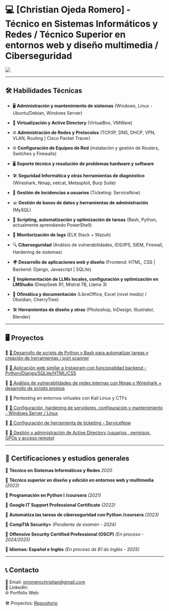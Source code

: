 # 💻 [Christian Ojeda Romero] - Técnico en Sistemas Informáticos y Redes / Técnico Superior en entornos web y diseño multimedia / Ciberseguridad

<a href="https://linkedin.com"><img src="https://img.shields.io/badge/-LinkedIn-0072b1?&style=for-the-badge&logo=linkedin&logoColor=white" /></a>

---

## 🛠️ Habilidades Técnicas
- 🖥️ **Administración y mantenimiento de sistemas** (Windows, Linux - Ubuntu/Debian, Windows Server)
- 🔧 **Virtualización y Active Directory** (VirtualBox, VMWare)
- 🌐 **Administración de Redes y Protocolos** (TCP/IP, DNS, DHCP, VPN, VLAN, Routing | Cisco Packet Tracer)
- 🌐 **Configuración de Equipos de Red** (instalación y gestión de Routers, Switches y Firewalls)
- 🖥️ **Soporte técnico y resolución de problemas hardware y software**
- 🛠 **Seguridad Informática y otras herramientas de diagnóstico** (Wireshark, Nmap, netcat, Metasploit, Burp Suite)
- 📂 **Gestión de Incidencias a usuarios** (Ticketing: ServiceNow)
- 📊 **Gestión de bases de datos y herramientas de administración** (MySQL)
- 🐍 **Scripting, automatización y optimización de tareas** (Bash, Python, actualmente aprendiendo PowerShell)

- 📡 **Monitorización de logs** (ELK Stack + Wazuh)
- 🔍 **Ciberseguridad** (Análisis de vulnerabilidades, IDS/IPS, SIEM, Firewall, Hardening de sistemas)
- 🌍 **Desarrollo de aplicaciones web y diseño** (Frontend: HTML, CSS | Backend: Django, Javascript | SQLite)
- 🤖 **Implementación de LLMs locales, configuración y optimización en LMStudio** (DeepSeek R1, Mistral 7B, Llama 3)

- 📂 **Ofimática y documentación** (LibreOffice, Excel (nivel medio) / Obsidian, CherryTree)
- 🛠️ **Herramientas de diseño y otras** (Photoshop, InDesign, Illustrator, Blender)

---

## 🖥️ Proyectos
🔹 [🔗 Desarrollo de scripts de Python y Bash para automatizar tareas y creación de herramientas / port scanner](https://github.com/ChristianORomero/script_python_port_scanner)
  
🔹 [🔗 Aplicación web similar a Instagram con funcionalidad backend - Python/Django/SQLite/HTML/CSS](https://github.com/ChristianORomero/Red-Social-Aplicaci-n-Web-Django-JavaScript)

<!--🔹 [🔗 Proyecto SIEM, análisis de logs y monitorización - ELK Stack + Wazuh]()-->

🔹 [🔗 Análisis de vulnerabilidades de redes internas con Nmap y Wireshark + desarrollo de scripts propios]()

🔹 🔗 Pentesting en entornos virtuales con Kali Linux y CTFs

🔹 [🔗 Configuración, hardening de servidores, configuración y mantenimiento - Windows Server / Linux]()

🔹 [🔗 Configuración de herramienta de ticketing - ServiceNow]()

🔹 [🔗 Gestión y administración de Active Directory (usuarios,, permisos, GPOs y acceso remoto)]()

---

## 📜 Certificaciones y estudios generales
📌 **Técnico en Sistemas Informáticos y Redes** *2020*

📌 **Técnico superior en diseño y edición en entornos web y multimedia** *(2022)*

📌 **Programación en Python I /coursera** *(2021)*

📌 **Google IT Support Professional Certificate** *(2022)*

📌 **Automatiza las tareas de ciberseguridad con Python /coursera** *(2023)*

📌 **CompTIA Security+** *(Pendiente de examén - 2024)*

📌 **Offensive Security Certified Professional (OSCP)** *(En proceso - 2024/2025)*

📌 **Idiomas: Español e Inglés** *(En proceso de B1 de Inglés - 2025)*

---

## 📞 Contacto
📧 Email: [ojromerochristian@gmail.com](ojromerochristian@gmail.com)  
🔗 LinkedIn: []()   
🌐 Portfolio Web: []()

🛠 Proyectos: [Repositorio](https://github.com/ChristianORomero?tab=repositories)
